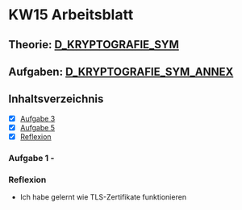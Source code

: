 # KW15 Arbeitsblatt

## Theorie: [D_KRYPTOGRAFIE_SYM](./D_KRYPTOGRAFIE_PGP.pdf)
## Aufgaben: [D_KRYPTOGRAFIE_SYM_ANNEX](./D_KRYPTOGRAFIE_PGP_ANNEX.pdf)

## Inhaltsverzeichnis
- [X] [Aufgabe 3]()
- [X] [Aufgabe 5]()
- [X] [Reflexion](#Reflexion)

### Aufgabe 1 - 


### Reflexion
- Ich habe gelernt wie TLS-Zertifikate funktionieren